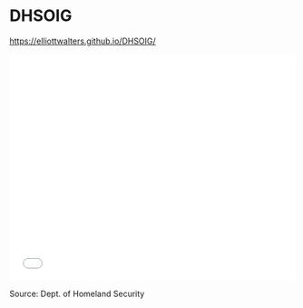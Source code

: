 # DHSOIG

https://elliottwalters.github.io/DHSOIG/

<iframe title="Border Crossings Jump" aria-label="Column Chart" id="datawrapper-chart-pA6Fa" src="//datawrapper.dwcdn.net/pA6Fa/1/" scrolling="no" frameborder="0" style="width: 0; min-width: 100% !important; border: none;" height="400"></iframe><script type="text/javascript">!function(){"use strict";window.addEventListener("message",function(a){if(void 0!==a.data["datawrapper-height"])for(var e in a.data["datawrapper-height"]){var t=document.getElementById("datawrapper-chart-"+e)||document.querySelector("iframe[src*='"+e+"']");t&&(t.style.height=a.data["datawrapper-height"][e]+"px")}})}();</script>

Source: Dept. of Homeland Security

